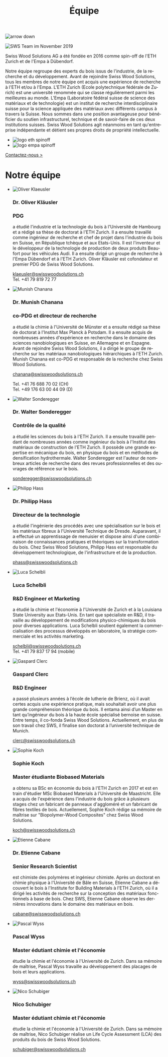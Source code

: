 ﻿---
lang: fr
title: 'Équipe'
order: 6
---

<div class="full-width-kenburns">
<div class="wrap-bg-image">

![arrow down](/assets/images/arrow-d-white.svg)
</div>
<img srcset="/assets/images/SWS_team.jpg"
     src="/assets/images/SWS_team.jpg" alt="SWS Team im November 2019">
</div>

<div class="full-width">
<div class="wrap -cols2">

Swiss Wood Solutions AG a été fondée en 2016 comme spin-off de l'ETH Zurich et de l'Empa à Dübendorf.

Notre équipe regroupe des experts du bois issus de l'industrie, de la recherche et du développement. Avant de rejoindre Swiss Wood Solutions, tous les membres de notre équipe ont acquis une expérience de recherche à l'ETH et/ou à l'Empa. L'ETH Zurich (Ecole polytechnique fédérale de Zurich) est une université renommée qui se classe régulièrement parmi les meilleures au monde. L'Empa (Laboratoire fédéral suisse de science des matériaux et de technologie) est un institut de recherche interdisciplinaire suisse pour la science appliquée des matériaux avec différents campus à travers la Suisse. Nous sommes dans une position avantageuse pour bénéficier du soutien infrastructurel, technique et de savoir-faire de ces deux institutions suisses. Swiss Wood Solutions agit néanmoins en tant qu'entreprise indépendante et détient ses propres droits de propriété intellectuelle.

  - ![logo eth spinoff](/assets/images/Partner_4_ETH_Tropical_Wood_Tropenholz_Ersatz_Replacement_Alternative_Swiss_Ebony_Ebenholz_Palisander_Holz_Experten_SwissWoodSolutions_Klimaschutz_ETH_Zuerich.jpg)
  - ![logo empa spinoff](/assets/images/Partner_5_Empa_Tropical_Wood_Tropenholz_Ersatz_Replacement_Alternative_Swiss_Ebony_Ebenholz_Palisander_Holz_Experten_SwissWoodSolutions_Klimaschutz_ETH_Zuerich.jpg)

<a class="btn -red" href="/fr/contact">Contactez-nous ></a>

</div>
</div>

<div class="full-width-grey">
<div class="wrap -cols2">

# Notre équipe

- ![Oliver Klaeusler](/assets/images/About_Team_OliverKlaeusler.jpg)
  ### Dr. Oliver Kläusler
  ###	PDG

  a étudié l'industrie et la technologie du bois à l'Université de Hambourg et a rédigé sa thèse de doctorat à l'ETH Zurich. Il a ensuite travaillé comme ingénieur de recherche et chef de projet dans l'industrie du bois en Suisse, en République tchèque  et aux Etats-Unis. Il est l'inventeur et le développeur de la technologie de production de deux produits Beaufort pour les véhicules Audi. Il a ensuite dirigé un groupe de recherche à l'Empa Dübendorf et à l'ETH Zurich. Oliver Kläusler est cofondateur et premier PDG de Swiss Wood Solutions.

  <klaeusler@swisswoodsolutions.ch>  
  Tel. +41 79 819 72 77

- ![Munish Chanana](/assets/images/About_Team_MunishChanana.jpg)
  ### Dr. Munish Chanana
  ### co-PDG et directeur de recherche

  a étudié la chimie à l'Université de Münster et a ensuite rédigé sa thèse de doctorat à l'Institut Max Planck à Potsdam. Il a ensuite acquis de nombreuses années d'expérience en recherche dans le domaine des sciences nanobiologiques en Suisse, en Allemagne et en Espagne. Avant de rejoindre Swiss Wood Solutions, il a dirigé le groupe de recherche sur les matériaux nanobiologiques hiérarchiques à l'ETH Zurich. Munish Chanana est co-PDG et responsable de la recherche chez Swiss Wood Solutions.

  <chanana@swisswoodsolutions.ch>

  Tel. +41 76 688 70 02 (CH)  
  Tel. +49 176 63 00 44 09 (D)

- ![Walter Sonderegger](/assets/images/About_Team_WalterSonderegger.jpg)

  ### Dr. Walter Sonderegger
  ### Contrôle de la qualité

  a étudié les sciences du bois à l'ETH Zurich. Il a ensuite travaillé pendant de nombreuses années comme ingénieur du bois à l'Institut des matériaux de construction de l'ETH Zurich. Il possède une grande expertise en mécanique du bois, en physique du bois et en méthodes de densification hydrothermale. Walter Sonderegger est l'auteur de nombreux articles de recherche dans des revues professionnelles et des ouvrages de référence sur le bois.

  <sonderegger@swisswoodsolutions.ch>

- ![Philipp Hass](/assets/images/About_Team_PhilippHass.jpg)

  ### Dr. Philipp Hass
  ### Directeur de la technologie

  a étudié l'ingénierie des procédés avec une spécialisation sur le bois et les matériaux fibreux à l'Université Technique de Dresde. Auparavant, il a effectué un apprentissage de menuisier et dispose ainsi d'une combinaison de connaissances pratiques et théoriques sur la transformation du bois. Chez Swiss Wood Solutions, Philipp Hass est responsable du développement technologique, de l'infrastructure et de la production.

  <phass@swisswoodsolutions.ch>

- ![Luca Schelbli](/assets/images/About_Team_LucaSchelbli.jpg)

  ### Luca Schelbli
  ### R&D Engineer et Marketing

  a étudié la chimie et l'économie à l'Université de Zurich et à la Louisiana State University aux Etats-Unis. En tant que spécialiste en R&D, il travaille au développement de modifications physico-chimiques du bois pour diverses applications. Luca Schelbli soutient également la commercialisation des processus développés en laboratoire, la stratégie commerciale et les activités marketing.

  <schelbli@swisswoodsolutions.ch>  
  Tel. +41 79 837 17 94 (mobile)

- ![Gaspard Clerc](/assets/images/About_Team_GaspardClerc.jpg)
  ### Gaspard Clerc
  ### R&D Engineer

  a passé plusieurs années à l’école de lutherie de Brienz, où il avait certes acquis une expérience pratique, mais souhaitait avoir une plus grande compréhension théorique du bois. Il entama ainsi d’un Master en tant qu’ingénieur du bois à la haute école spécialisé bernoise en suisse. Entre temps, il co-fonda Swiss Wood Solutions. Actuellement, en plus de son travail chez SWS, il finalise son doctorat à l’université technique de Munich.

  <clerc@swisswoodsolutions.ch>

- ![Sophie Koch](/assets/images/About_Team_SophieKoch.jpg)
  ### Sophie Koch
  ### Master étudiante Biobased Materials

  a obtenu sa BSc en économie du bois à l'ETH Zurich en 2017 et est en train d'étudier MSc Biobased Materials à l'Université de Maastricht. Elle a acquis de l'expérience dans l'industrie du bois grâce à plusieurs stages chez un fabricant de panneaux d'aggloméré et un fabricant de fibres textiles de bois. Actuellement, Sophie Koch rédige sa mémoire de maîtrise sur "Biopolymer-Wood Composites" chez Swiss Wood Solutions.

  <koch@swisswoodsolutions.ch>

- ![Etienne Cabane](/assets/images/About_Team_EtienneCabane.jpg)
  ### Dr. Etienne Cabane
  ### Senior Research Scientist

  est chimiste des polymères et ingénieur chimiste. Après un doctorat en chimie physique à l'Université de Bâle en Suisse, Etienne Cabane a découvert le bois à l'Institute for Building Materials à l'ETH Zurich, où il a dirigé les activités de recherche sur la conception des matériaux fonctionnels à base de bois. Chez SWS, Etienne Cabane observe les dernières innovations dans le domaine des matériaux en bois.

  <cabane@swisswoodsolutions.ch>

- ![Pascal Wyss](/assets/images/About_Team_PascalWyss.jpg)
  ### Pascal Wyss
  ### Master édutiant chimie et l'économie

  étudie la chimie et l'économie à l'Université de Zurich. Dans sa mémoire de maîtrise, Pascal Wyss travaille au développement des placages de bois et leurs applications.

  <wyss@swisswoodsolutions.ch>

- ![Nico Schubiger](/assets/images/About_Team_NicoSchubiger.jpg)
  ### Nico Schubiger
  ### Master édutiant chimie et l'économie

  étudie la chimie et l'économie à l'Université de Zurich. Dans sa mémoire de maîtrise, Nico Schubiger réalise un Life Cycle Assessment (LCA) des produits du bois de Swiss Wood Solutions.

  <schubiger@swisswoodsolutions.ch>

</div>
</div>
